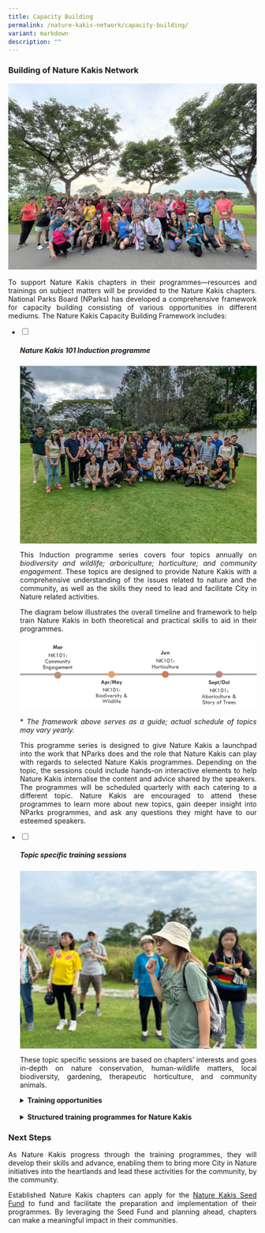 ```yaml
---
title: Capacity Building
permalink: /nature-kakis-network/capacity-building/
variant: markdown
description: ""
---
```

<style>
a[target="_blank"]:after {
	content: none;
	margin: 0 3px 0 5px;
  }
	
details {
	cursor: pointer;
	}

details > summary {
	text-indent: -22px;
	margin-left: 22px;
	}

details > p {
	margin-left: 22px;
	}
	
th {
	background-color:#215732;
	color: white !important;
}

@media screen and (max-width: 400px) {
	table {
		font-size: 14px;
	}
}
</style>

<section>
	<h3>Building of Nature Kakis Network</h3>
		<img alt="" src="/images/DIY%20Nature%20walks/IMG_20231127_130858_398__2_.JPG">
		<p align="justify">To support Nature Kakis chapters in their programmes—resources and trainings on subject matters will be provided to the Nature Kakis chapters. National Parks Board (NParks) has developed a comprehensive framework for capacity building consisting of various opportunities in different mediums. The Nature Kakis Capacity Building Framework includes:</p>
</section>
	
<ul class="jekyllcodex_accordion">
	<li><input type="checkbox" id="accordion1">
		<label for="accordion1"><h5>Nature Kakis 101 Induction programme</h5></label><div>
			<img align="top" src="/images/Groups Networking Engagement/Networking__1__Resized_2.jpg">
			<p align="justify">This Induction programme series covers four topics annually on <em>biodiversity and wildlife; arboriculture; horticulture; and community engagement.</em> These topics are designed to provide Nature Kakis with a comprehensive understanding of the issues related to nature and the community, as well as the skills they need to lead and facilitate City in Nature related activities.</p>
			<p align="justify">The diagram below illustrates the overall timeline and framework to help train Nature Kakis in both theoretical and practical skills to aid in their programmes.</p>
			<img src="/images/timelinenkind.png">
			<p align="justify">* <em>The framework above serves as a guide; actual schedule of topics may vary yearly.</em></p>
			<p align="justify">This programme series is designed to give Nature Kakis a launchpad into the work that NParks does and the role that Nature Kakis can play with regards to selected Nature Kakis programmes. Depending on the topic, the sessions could include hands-on interactive elements to help Nature Kakis internalise the content and advice shared by the speakers. The programmes will be scheduled quarterly with each catering to a different topic. Nature Kakis are encouraged to attend these programmes to learn more about new topics, gain deeper insight into NParks programmes, and ask any questions they might have to our esteemed speakers.</p>
	</div></li>
	<li><input type="checkbox" id="accordion2">
		<label for="accordion2"><h5>Topic specific training sessions</h5></label><div>
			<img align="top" src="/images/DIY%20Nature%20walks/IMG_20231127_131148_914.JPG">
			<p align="justify">These topic specific sessions are based on chapters’ interests and goes in-depth on nature conservation, human-wildlife matters, local biodiversity, gardening, therapeutic horticulture, and community animals.</p>
			<div>
				<details>
					<summary><strong>Training opportunities</strong></summary>
					<p align="justify">Nature Kakis will receive hands-on training in event planning and facilitation, and the opportunity to learn and  work with experienced experts and community leaders to learn from each other. Chapters may also learn more about engaging their community through targeted trainings sessions with subject experts. The training sessions will be arranged based on the interests of the chapters.</p>
					<img style="margin-left: 22px; width:97%; height: auto" src="/images/DIY Nature walks/GuideFacilitation_ChekJawa_20230805__1__Resized.jpg">
				</details>
			</div>
			<br>
			<div>
				<details>
					<summary><strong>Structured training programmes for Nature Kakis</strong></summary>
					<p align="justify">These training opportunities are designed by the various NParks divisions for the Nature Kakis network, serving to equip Nature Kakis with practical skills and deeper knowledge of specific programmes.</p>
					<p align="justify">All trainings are provided to enable Nature Kakis to conduct self-run activities when they are capable. We encourage Nature Kakis chapters to take advantage of these trainings and to conduct engaging nature activities for their community. With the skills and knowledge gained from the trainings, Nature Kakis can make a meaningful contribution to the City in Nature vision and inspire others to do the same.</p>
					<p align="justify">See below for some examples of Nature Kakis programmes with a brief overview of the activities.</p>
					<p align="justify"><em>* The table below serves an example of the training programmes; actual sessions might vary.</em></p>
					<table style="margin-left: 22px; width:97%">
						<thead>
							<tr>
								<th>Activity</th>
								<th align="justify">What can Nature Kakis do?</th>
							</tr>
						</thead>
						<tbody>
							<tr>
								<td align="justify"><strong>DIY Nature Walks</strong></td>
								<td>Participate in organised training walks to learn how to be a Nature Guide.</td>
							</tr>
							<tr>
								<td align="justify"><strong>Community Animals</strong></td>
								<td align="justify">Participate in a training programme to learn more about issues surrounding community animals and pets in Singapore and be equipped with skills to help address them.</td>
							</tr>
							<tr>
								<td align="justify"><strong>Biodiversity and Wildlife</strong></td>
								<td align="justify">Participate in training to learn how to facilitate citizen science activities.</td>
							</tr>
							<tr>
								<td align="justify"><strong>OneMillionTrees Movement</strong></td>
								<td align="justify">Participate in the training programme to become an OneMillionTrees facilitator and conduct tree planting activities within the community.</td>
							</tr>
						</tbody>
					</table>
					<p><em>* The duration and contents of the training programmes will be customised according to the needs each chapter.</em></p>
					<img style="margin-left: 22px; width:97%; height: auto" src="/images/Groups Networking Engagement/networkingtalk.jpg">
				</details>
		</div>
	</div></li>
</ul>

<section>
	<h3>Next Steps</h3>
		<p align="justify">As Nature Kakis progress through the training programmes, they will develop their skills and advance, enabling them to bring more City in Nature initiatives into the heartlands and lead these activities for the community, by the community.</p>
		<p align="justify">Established Nature Kakis chapters can apply for the <a rel="noopener noreferrer nofollow" target="_blank" href="/seed-fund/about/">Nature Kakis Seed Fund</a> to fund and facilitate the preparation and implementation of their programmes. By leveraging the Seed Fund and planning ahead, chapters can make a meaningful impact in their communities.</p>
</section>
